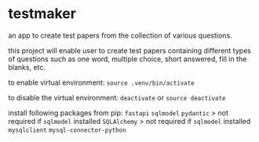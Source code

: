 # testmaker
an app to create test papers from the collection of various questions.

this project will enable user to create test papers containing different types of questions such as one word, multiple choice, short answered, fill in the blanks, etc.

to enable virtual environment:
`source .venv/bin/activate`

to disable the virtual environment:
`deactivate` or `source deactivate`

install following packages from pip:
`fastapi`
`sqlmodel`
`pydantic` > not required if `sqlmodel` installed
`SQLAlchemy` > not required if `sqlmodel` installed
`mysqlclient`
`mysql-connector-python`
